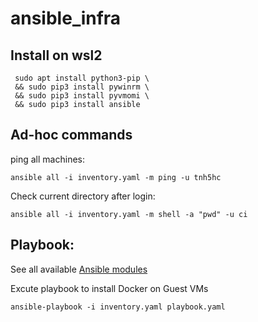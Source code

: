 # ansible_infra
## Install on wsl2
```
 sudo apt install python3-pip \
 && sudo pip3 install pywinrm \
 && sudo pip3 install pyvmomi \
 && sudo pip3 install ansible
```
## Ad-hoc commands

ping all machines:
```
ansible all -i inventory.yaml -m ping -u tnh5hc
```
Check current directory after login:
```
ansible all -i inventory.yaml -m shell -a "pwd" -u ci
```


## Playbook:
See all available  [Ansible modules](https://docs.ansible.com/ansible/2.9/modules/list_of_all_modules.html)



Excute playbook to install Docker on Guest VMs
```
ansible-playbook -i inventory.yaml playbook.yaml
```
